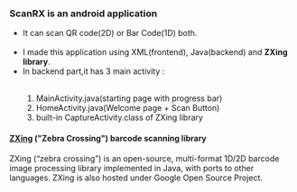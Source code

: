 <h3><b>ScanRX</b> is an android application</h3>

<ul>
  <li>It can scan QR code(2D) or Bar Code(1D) both.</li><br>
  <li>I made this application using XML(frontend), Java(backend) and <b>ZXing library</b>.</li>
  <li>In backend part,it has 3 main activity : </li><br>
  <ol type="1">
  <li>MainActivity.java(starting page with progress bar)</li>
  <li>HomeActivity.java(Welcome page + Scan Button)</li>
  <li>built-in CaptureActivity.class of ZXing library</li>
</ol>  
</ul>  

<h4><a href="https://github.com/zxing/zxing">ZXing</a> ("Zebra Crossing") barcode scanning library</h4>
<p>ZXing (“zebra crossing”) is an open-source, multi-format 1D/2D barcode image processing library implemented in Java, with ports to other languages. ZXing is also hosted under Google Open Source Project.</p>
